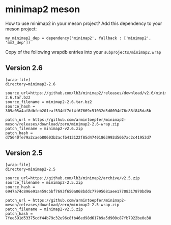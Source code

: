 # minimap2 meson
How to use minimap2 in your meson project?
Add this dependency to your meson project:

    my_minimap2_dep = dependency('minimap2', fallback : ['minimap2', 'mm2_dep'])

Copy of the following wrapdb entries into your `subprojects/minimap2.wrap`

## Version 2.6

    [wrap-file]
    directory=minimap2-2.6

    source_url=https://github.com/lh3/minimap2/releases/download/v2.6/minimap2-2.6.tar.bz2
    source_filename = minimap2-2.6.tar.bz2
    source_hash = 309a05a4af8dbfeb201eaf534df7df4f67669c51032d5d0094d76c88f845da5b

    patch_url = https://github.com/armintoepfer/minimap2-meson/releases/download/zero/minimap2-2.6-wrap.zip
    patch_filename = minimap2-v2.6.zip
    patch_hash = d75640fe79a2caeb80603b2acfb413122f85d47401863992d5667ac2c41953d7

## Version 2.5

    [wrap-file]
    directory=minimap2-2.5

    source_url=https://github.com/lh3/minimap2/archive/v2.5.zip
    source_filename = minimap2-2.5.zip
    source_hash = 6947a74c896e91a459cbbf7693f650a068bddc77995681aee17708317870bd9a

    patch_url = https://github.com/armintoepfer/minimap2-meson/releases/download/zero/minimap2-2.5-wrap.zip
    patch_filename = minimap2-v2.5.zip
    patch_hash = 7fee591d53375cdf44b79c32e96c8fb46ed98d617b9a5d900c87fb7922be0e38

